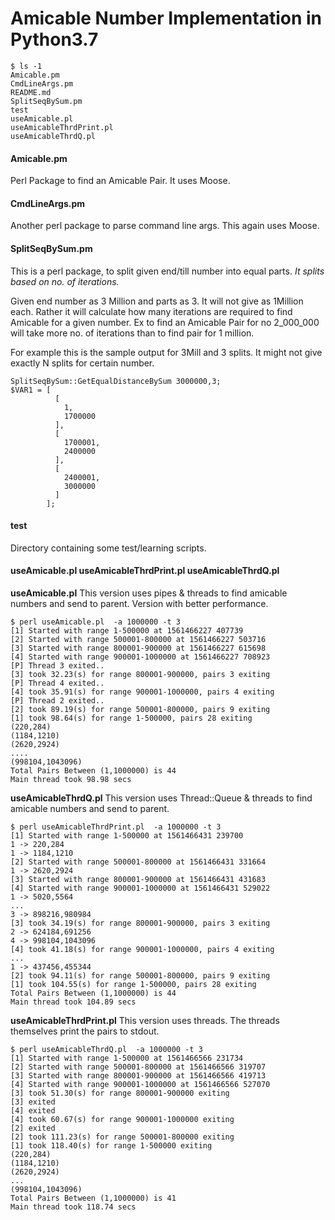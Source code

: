 # Amicable Number Implementation in Python3.7

```
$ ls -1
Amicable.pm
CmdLineArgs.pm
README.md
SplitSeqBySum.pm
test
useAmicable.pl
useAmicableThrdPrint.pl
useAmicableThrdQ.pl
```

#### Amicable.pm
Perl Package to find an Amicable Pair. It uses Moose.

#### CmdLineArgs.pm
Another perl package to parse command line args. This again uses Moose.

#### SplitSeqBySum.pm
This is a perl package, to split given end/till number into equal parts.
*It splits based on no. of iterations.*

Given end number as 3 Million and parts as 3. It will not give as 1Million each.
Rather it will calculate how many iterations are required to find Amicable for a given number. 
Ex to find an Amicable Pair for no 2_000_000 will take more no. of iterations than to find pair for 1 million.

For example this is the sample output for 3Mill and 3 splits. It might not give exactly N splits for certain number.

```
SplitSeqBySum::GetEqualDistanceBySum 3000000,3;
$VAR1 = [
          [
            1,
            1700000
          ],
          [
            1700001,
            2400000
          ],
          [
            2400001,
            3000000
          ]
        ];
```


#### test

Directory containing some test/learning scripts.

#### useAmicable.pl useAmicableThrdPrint.pl useAmicableThrdQ.pl

**useAmicable.pl**
This version uses pipes & threads to find amicable numbers and send to parent.
Version with better performance.

```
$ perl useAmicable.pl  -a 1000000 -t 3
[1] Started with range 1-500000 at 1561466227 407739
[2] Started with range 500001-800000 at 1561466227 503716
[3] Started with range 800001-900000 at 1561466227 615698
[4] Started with range 900001-1000000 at 1561466227 708923
[P] Thread 3 exited..
[3] took 32.23(s) for range 800001-900000, pairs 3 exiting
[P] Thread 4 exited..
[4] took 35.91(s) for range 900001-1000000, pairs 4 exiting
[P] Thread 2 exited..
[2] took 89.19(s) for range 500001-800000, pairs 9 exiting
[1] took 98.64(s) for range 1-500000, pairs 28 exiting
(220,284)
(1184,1210)
(2620,2924)
....
(998104,1043096)
Total Pairs Between (1,1000000) is 44
Main thread took 98.98 secs
```

**useAmicableThrdQ.pl**
This version uses Thread::Queue & threads to find amicable numbers and send to parent.

```
$ perl useAmicableThrdPrint.pl  -a 1000000 -t 3
[1] Started with range 1-500000 at 1561466431 239700
1 -> 220,284
1 -> 1184,1210
[2] Started with range 500001-800000 at 1561466431 331664
1 -> 2620,2924
[3] Started with range 800001-900000 at 1561466431 431683
[4] Started with range 900001-1000000 at 1561466431 529022
1 -> 5020,5564
...
3 -> 898216,980984
[3] took 34.19(s) for range 800001-900000, pairs 3 exiting
2 -> 624184,691256
4 -> 998104,1043096
[4] took 41.18(s) for range 900001-1000000, pairs 4 exiting
...
1 -> 437456,455344
[2] took 94.11(s) for range 500001-800000, pairs 9 exiting
[1] took 104.55(s) for range 1-500000, pairs 28 exiting
Total Pairs Between (1,1000000) is 44
Main thread took 104.89 secs
```

**useAmicableThrdPrint.pl**
This version uses threads. The threads themselves print the pairs to stdout.

```
$ perl useAmicableThrdQ.pl  -a 1000000 -t 3
[1] Started with range 1-500000 at 1561466566 231734
[2] Started with range 500001-800000 at 1561466566 319707
[3] Started with range 800001-900000 at 1561466566 419713
[4] Started with range 900001-1000000 at 1561466566 527070
[3] took 51.30(s) for range 800001-900000 exiting
[3] exited
[4] exited
[4] took 60.67(s) for range 900001-1000000 exiting
[2] exited
[2] took 111.23(s) for range 500001-800000 exiting
[1] took 118.40(s) for range 1-500000 exiting
(220,284)
(1184,1210)
(2620,2924)
...
(998104,1043096)
Total Pairs Between (1,1000000) is 41
Main thread took 118.74 secs
```
